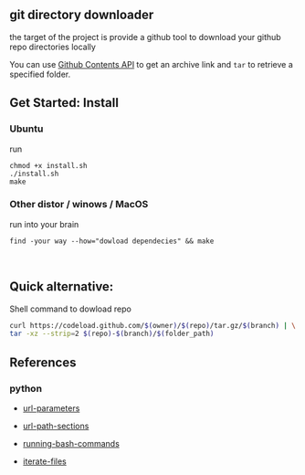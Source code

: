 ## git directory downloader
the target of the project is provide a github tool to download your github repo directories locally 

You can use [Github Contents API](https://developer.github.com/v3/repos/contents/#get-archive-link) to get an archive link and `tar` to retrieve a specified folder.
<br/>
## Get Started: Install

### Ubuntu
run

```
chmod +x install.sh
./install.sh
make
```

### Other distor / winows / MacOS

run into your brain
```
find -your way --how="dowload dependecies" && make
```
<br/>

## Quick alternative:

Shell command to dowload repo

```sh
curl https://codeload.github.com/$(owner)/$(repo)/tar.gz/$(branch) | \
tar -xz --strip=2 $(repo)-$(branch)/$(folder_path)
```


## References
### python

- [url-parameters](https://stackoverflow.com/questions/21584545)

- [url-path-sections](https://stackoverflow.com/questions/7894384/)

- [running-bash-commands](https://stackoverflow.com/questions/4256107)

- [iterate-files](https://stackoverflow.com/questions/10377998)
